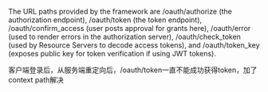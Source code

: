 The URL paths provided by the framework are /oauth/authorize (the authorization endpoint), 
/oauth/token (the token endpoint), 
/oauth/confirm_access (user posts approval for grants here), 
/oauth/error (used to render errors in the authorization server), 
/oauth/check_token (used by Resource Servers to decode access tokens), 
and /oauth/token_key (exposes public key for token verification if using JWT tokens).

客户端登录后，从服务端重定向后，/oauth/token一直不能成功获得token，加了context path解决